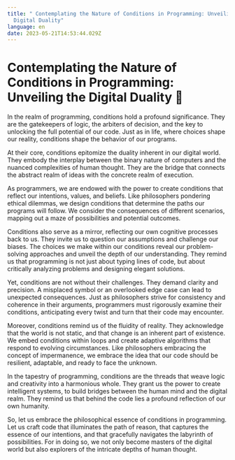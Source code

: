 ```yaml
---
title: " Contemplating the Nature of Conditions in Programming: Unveiling the
  Digital Duality"
language: en
date: 2023-05-21T14:53:44.029Z
---
```

# Contemplating the Nature of Conditions in Programming: Unveiling the Digital Duality 🌌

In the realm of programming, conditions hold a profound significance. They are the gatekeepers of logic, the arbiters of decision, and the key to unlocking the full potential of our code. Just as in life, where choices shape our reality, conditions shape the behavior of our programs.

At their core, conditions epitomize the duality inherent in our digital world. They embody the interplay between the binary nature of computers and the nuanced complexities of human thought. They are the bridge that connects the abstract realm of ideas with the concrete realm of execution.

As programmers, we are endowed with the power to create conditions that reflect our intentions, values, and beliefs. Like philosophers pondering ethical dilemmas, we design conditions that determine the paths our programs will follow. We consider the consequences of different scenarios, mapping out a maze of possibilities and potential outcomes.

Conditions also serve as a mirror, reflecting our own cognitive processes back to us. They invite us to question our assumptions and challenge our biases. The choices we make within our conditions reveal our problem-solving approaches and unveil the depth of our understanding. They remind us that programming is not just about typing lines of code, but about critically analyzing problems and designing elegant solutions.

Yet, conditions are not without their challenges. They demand clarity and precision. A misplaced symbol or an overlooked edge case can lead to unexpected consequences. Just as philosophers strive for consistency and coherence in their arguments, programmers must rigorously examine their conditions, anticipating every twist and turn that their code may encounter.

Moreover, conditions remind us of the fluidity of reality. They acknowledge that the world is not static, and that change is an inherent part of existence. We embed conditions within loops and create adaptive algorithms that respond to evolving circumstances. Like philosophers embracing the concept of impermanence, we embrace the idea that our code should be resilient, adaptable, and ready to face the unknown.

In the tapestry of programming, conditions are the threads that weave logic and creativity into a harmonious whole. They grant us the power to create intelligent systems, to build bridges between the human mind and the digital realm. They remind us that behind the code lies a profound reflection of our own humanity.

So, let us embrace the philosophical essence of conditions in programming. Let us craft code that illuminates the path of reason, that captures the essence of our intentions, and that gracefully navigates the labyrinth of possibilities. For in doing so, we not only become masters of the digital world but also explorers of the intricate depths of human thought.